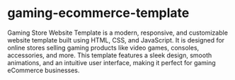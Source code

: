 # gaming-ecommerce-template
 Gaming Store Website Template is a modern, responsive, and customizable website template built using HTML, CSS, and JavaScript. It is designed for online stores selling gaming products like video games, consoles, accessories, and more. This template features a sleek design, smooth animations, and an intuitive user interface, making it perfect for gaming eCommerce businesses.
